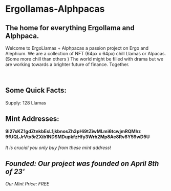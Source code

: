 <h1> Ergollamas-Alphpacas </h1>
<h2> The home for everything Ergollama and Alphpaca. </h2>

Welcome to ErgoLlamas + Alphpacas a passion project on Ergo and Alephium. We are a collection of NFT (64px x 64px) chill Llamas or Alpacas. (Some more chill than others  ) The world might be filled with drama but we are working towards a brighter future of finance. Together.

<br>

<h2> Some Quick Facts: </h2>
Supply: 128 Llamas
<h2> Mint Addresses: </h2> 
<b> 9i27sKZ1gdZtnkbEsL1jkbnosZh3pHi9tZiwMLmi6tcwjmRQMhz </b> <br>
<b> 9fUQLJrVtx5rZXib1NDSMDupkfzHfy3Wrh2Mp8Ae8Rv8Y59wD5U </b> <br>
<br>
<i> It is crucial you only buy from these mint address! <i>
<h2> Founded: Our project was founded on April 8th of 23' </h2>
Our Mint Price: FREE

